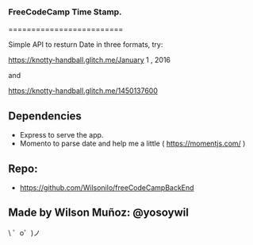 ### FreeCodeCamp Time Stamp.
=========================

Simple API to resturn Date in three formats, try:

https://knotty-handball.glitch.me/January 1 , 2016

and

https://knotty-handball.glitch.me/1450137600


Dependencies
------------

- Express to serve the app.
- Momento to parse date and help me a little ( https://momentjs.com/ )


Repo:
------------

- https://github.com/Wilsonilo/freeCodeCampBackEnd

Made by Wilson Muñoz: @yosoywil
-------------------

\ ゜o゜)ノ
